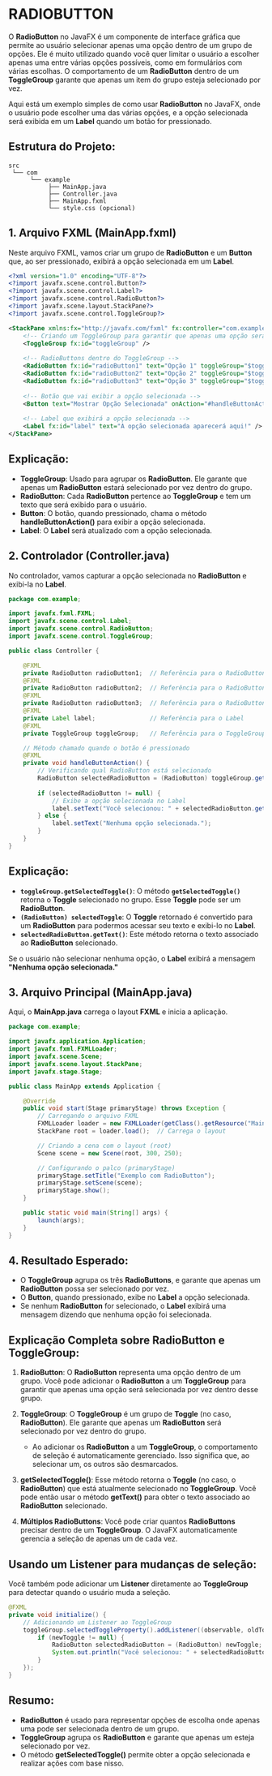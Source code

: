 # RADIOBUTTON
O **RadioButton** no JavaFX é um componente de interface gráfica que permite ao usuário selecionar apenas uma opção dentro de um grupo de opções. Ele é muito utilizado quando você quer limitar o usuário a escolher apenas uma entre várias opções possíveis, como em formulários com várias escolhas. O comportamento de um **RadioButton** dentro de um **ToggleGroup** garante que apenas um item do grupo esteja selecionado por vez.

Aqui está um exemplo simples de como usar **RadioButton** no JavaFX, onde o usuário pode escolher uma das várias opções, e a opção selecionada será exibida em um **Label** quando um botão for pressionado.

## Estrutura do Projeto:
```
src
 └── com
      └── example
           ├── MainApp.java
           ├── Controller.java
           ├── MainApp.fxml
           └── style.css (opcional)
```

## 1. **Arquivo FXML (MainApp.fxml)**
Neste arquivo FXML, vamos criar um grupo de **RadioButton** e um **Button** que, ao ser pressionado, exibirá a opção selecionada em um **Label**.

```xml
<?xml version="1.0" encoding="UTF-8"?>
<?import javafx.scene.control.Button?>
<?import javafx.scene.control.Label?>
<?import javafx.scene.control.RadioButton?>
<?import javafx.scene.layout.StackPane?>
<?import javafx.scene.control.ToggleGroup?>

<StackPane xmlns:fx="http://javafx.com/fxml" fx:controller="com.example.Controller">
    <!-- Criando um ToggleGroup para garantir que apenas uma opção será selecionada -->
    <ToggleGroup fx:id="toggleGroup" />
    
    <!-- RadioButtons dentro do ToggleGroup -->
    <RadioButton fx:id="radioButton1" text="Opção 1" toggleGroup="$toggleGroup"/>
    <RadioButton fx:id="radioButton2" text="Opção 2" toggleGroup="$toggleGroup"/>
    <RadioButton fx:id="radioButton3" text="Opção 3" toggleGroup="$toggleGroup"/>
    
    <!-- Botão que vai exibir a opção selecionada -->
    <Button text="Mostrar Opção Selecionada" onAction="#handleButtonAction" />
    
    <!-- Label que exibirá a opção selecionada -->
    <Label fx:id="label" text="A opção selecionada aparecerá aqui!" />
</StackPane>
```

## Explicação:
- **ToggleGroup**: Usado para agrupar os **RadioButton**. Ele garante que apenas um **RadioButton** estará selecionado por vez dentro do grupo.
- **RadioButton**: Cada **RadioButton** pertence ao **ToggleGroup** e tem um texto que será exibido para o usuário.
- **Button**: O botão, quando pressionado, chama o método **handleButtonAction()** para exibir a opção selecionada.
- **Label**: O **Label** será atualizado com a opção selecionada.

## 2. **Controlador (Controller.java)**
No controlador, vamos capturar a opção selecionada no **RadioButton** e exibi-la no **Label**.

```java
package com.example;

import javafx.fxml.FXML;
import javafx.scene.control.Label;
import javafx.scene.control.RadioButton;
import javafx.scene.control.ToggleGroup;

public class Controller {

    @FXML
    private RadioButton radioButton1;  // Referência para o RadioButton 1
    @FXML
    private RadioButton radioButton2;  // Referência para o RadioButton 2
    @FXML
    private RadioButton radioButton3;  // Referência para o RadioButton 3
    @FXML
    private Label label;               // Referência para o Label
    @FXML
    private ToggleGroup toggleGroup;   // Referência para o ToggleGroup

    // Método chamado quando o botão é pressionado
    @FXML
    private void handleButtonAction() {
        // Verificando qual RadioButton está selecionado
        RadioButton selectedRadioButton = (RadioButton) toggleGroup.getSelectedToggle();
        
        if (selectedRadioButton != null) {
            // Exibe a opção selecionada no Label
            label.setText("Você selecionou: " + selectedRadioButton.getText());
        } else {
            label.setText("Nenhuma opção selecionada.");
        }
    }
}
```

## Explicação:
- **`toggleGroup.getSelectedToggle()`**: O método **`getSelectedToggle()`** retorna o **Toggle** selecionado no grupo. Esse **Toggle** pode ser um **RadioButton**.
- **`(RadioButton) selectedToggle`**: O **Toggle** retornado é convertido para um **RadioButton** para podermos acessar seu texto e exibi-lo no **Label**.
- **`selectedRadioButton.getText()`**: Este método retorna o texto associado ao **RadioButton** selecionado.

Se o usuário não selecionar nenhuma opção, o **Label** exibirá a mensagem **"Nenhuma opção selecionada."**

## 3. **Arquivo Principal (MainApp.java)**
Aqui, o **MainApp.java** carrega o layout **FXML** e inicia a aplicação.

```java
package com.example;

import javafx.application.Application;
import javafx.fxml.FXMLLoader;
import javafx.scene.Scene;
import javafx.scene.layout.StackPane;
import javafx.stage.Stage;

public class MainApp extends Application {

    @Override
    public void start(Stage primaryStage) throws Exception {
        // Carregando o arquivo FXML
        FXMLLoader loader = new FXMLLoader(getClass().getResource("MainApp.fxml"));
        StackPane root = loader.load();  // Carrega o layout

        // Criando a cena com o layout (root)
        Scene scene = new Scene(root, 300, 250);

        // Configurando o palco (primaryStage)
        primaryStage.setTitle("Exemplo com RadioButton");
        primaryStage.setScene(scene);
        primaryStage.show();
    }

    public static void main(String[] args) {
        launch(args);
    }
}
```

## 4. **Resultado Esperado**:
- O **ToggleGroup** agrupa os três **RadioButtons**, e garante que apenas um **RadioButton** possa ser selecionado por vez.
- O **Button**, quando pressionado, exibe no **Label** a opção selecionada.
- Se nenhum **RadioButton** for selecionado, o **Label** exibirá uma mensagem dizendo que nenhuma opção foi selecionada.

## **Explicação Completa sobre RadioButton e ToggleGroup**:
1. **RadioButton**: O **RadioButton** representa uma opção dentro de um grupo. Você pode adicionar o **RadioButton** a um **ToggleGroup** para garantir que apenas uma opção será selecionada por vez dentro desse grupo.
2. **ToggleGroup**: O **ToggleGroup** é um grupo de **Toggle** (no caso, **RadioButton**). Ele garante que apenas um **RadioButton** será selecionado por vez dentro do grupo.
   - Ao adicionar os **RadioButton** a um **ToggleGroup**, o comportamento de seleção é automaticamente gerenciado. Isso significa que, ao selecionar um, os outros são desmarcados.
   
3. **getSelectedToggle()**: Esse método retorna o **Toggle** (no caso, o **RadioButton**) que está atualmente selecionado no **ToggleGroup**. Você pode então usar o método **getText()** para obter o texto associado ao **RadioButton** selecionado.

4. **Múltiplos RadioButtons**: Você pode criar quantos **RadioButtons** precisar dentro de um **ToggleGroup**. O JavaFX automaticamente gerencia a seleção de apenas um de cada vez.

## **Usando um Listener para mudanças de seleção:**
Você também pode adicionar um **Listener** diretamente ao **ToggleGroup** para detectar quando o usuário muda a seleção.

```java
@FXML
private void initialize() {
    // Adicionando um Listener ao ToggleGroup
    toggleGroup.selectedToggleProperty().addListener((observable, oldToggle, newToggle) -> {
        if (newToggle != null) {
            RadioButton selectedRadioButton = (RadioButton) newToggle;
            System.out.println("Você selecionou: " + selectedRadioButton.getText());
        }
    });
}
```

## **Resumo**:
- **RadioButton** é usado para representar opções de escolha onde apenas uma pode ser selecionada dentro de um grupo.
- **ToggleGroup** agrupa os **RadioButton** e garante que apenas um esteja selecionado por vez.
- O método **getSelectedToggle()** permite obter a opção selecionada e realizar ações com base nisso.

